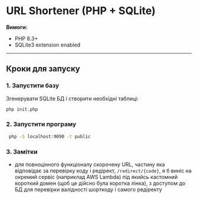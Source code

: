 # URL Shortener (PHP + SQLite)

**Вимоги:**
- PHP 8.3+
- SQLite3 extension enabled

---

## Кроки для запуску

### 1. Запустити базу
Згенерувати SQLite БД і створити необхідні таблиці:

```bash
php init.php
```

### 2. Запустити програму

```bash
 php -S localhost:9090 -t public  
 ```

### 3. Замітки

- для повноцінного функціоналу скорочену URL, частину яка відповідає за перевірку коду і редірект, ```/redirect/{code}```, я б виніс на окремий сервіс (наприклад AWS Lambda) 
  під якийсь кастомний короткий домен (щоб це дійсно була коротка лінка), з доступом до БД для перевірки валідності шорткоду і самого редіректу

